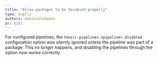 ```yaml
---
title: "Allow packages to be disabled properly"
type: bugfix
authors: dominiklohmann
pr: 5161
---
```


For configured pipelines, the `tenzir.pipelines.<pipeline>.disabled`
configuration option was silently ignored unless the pipeline was part of a
package. This no longer happens, and disabling the pipelines through the option
now works correctly.
